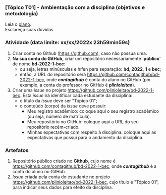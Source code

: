 ### [Tópico T01] - Ambientação com a disciplina (objetivos e metodologia)

Leia o [plano](../media/bd-2022-1-bec-plano.pdf).<br>
Esclareça suas dúvidas.<br>

### Atividade (data limite: **xx/xx/2022x 23h59min59s**)

1. Criar conta no Github (https://github.com), caso não possua uma. 
1. **Na sua conta do GitHub**, criar um repositório necessariamente '**público**' de nome **bd-2022-1-bec**:
   - ou seja, letras minúsculas e hífen para separação: **bd**, **2022**, **1** e **bec**;
   - então, a URL do repositório será https://github.com/contagithub/bd-2022-1-bec, onde _**contagithub**_ é conta do aluno no GitHub (por exemplo, a conta do professor no GitHub é _**plinioleitao**_).
1. Criar uma _issue_ no projeto https://github.com/plinioleitao/bd-2022-1-bec. Esta _issue_ irá identificar cada estudante da disciplina:
   - o título da _issue_ deve ser "Tópico 01";
   - o conteúdo (corpo) da _issue_ deve possuir:
     - Meu registro acadêmico: coloque aqui o seu registro acadêmico (ou seja, número de matrícula).
     - Meu repositório no GitHub: coloque aqui a URL do seu repositório recém-criado.
     - Minhas expectativas com respeito à disciplina: coloque aqui as expectativas que possui para o andamento da disciplina.
   
### Artefatos

1. Repositório público criado no **Github**, cujo nome é https://github.com/contagithub/bd-2022-1-bec, onde _**contagithub**_ é a conta do aluno no GitHub.
1. _Issue_ criada pela conta do estudante no projeto https://github.com/plinioleitao/bd-2022-1-bec, cujo título é "Tópico 01", para indicar seus dados para efeito da disciplina.
